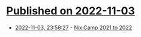 # [Published on 2022-11-03](index.md)

* [2022-11-03, 23:58:27](https://lobste.rs/s/hp2zm0/nix_camp_2021_2022) - [Nix.Camp 2021 to 2022](https://nix.how/blog/nixcamp-2021-to-2022)
